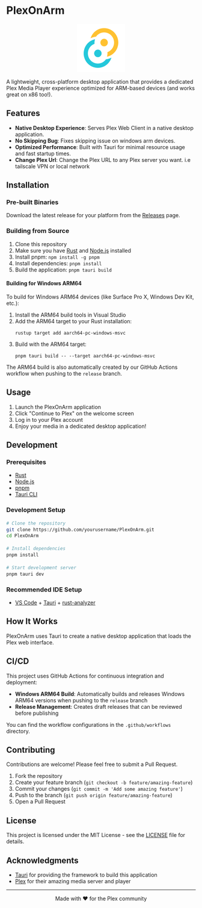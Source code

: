 # PlexOnArm

<p align="center">
  <img src="src-tauri/icons/128x128.png" alt="PlexOnArm Logo" width="128" height="128">
</p>

A lightweight, cross-platform desktop application that provides a dedicated Plex Media Player experience optimized for ARM-based devices (and works great on x86 too!).

## Features

- **Native Desktop Experience**: Serves Plex Web Client in a native desktop application.
- **No Skipping Bug**: Fixes skipping issue on windows arm devices.
- **Optimized Performance**: Built with Tauri for minimal resource usage and fast startup times.
- **Change Plex Url**: Change the Plex URL to any Plex server you want. i.e tailscale VPN or local network
## Installation

### Pre-built Binaries

Download the latest release for your platform from the [Releases](https://github.com/yourusername/PlexOnArm/releases) page.

### Building from Source

1. Clone this repository
2. Make sure you have [Rust](https://www.rust-lang.org/tools/install) and [Node.js](https://nodejs.org/) installed
3. Install pnpm: `npm install -g pnpm`
4. Install dependencies: `pnpm install`
5. Build the application: `pnpm tauri build`

#### Building for Windows ARM64

To build for Windows ARM64 devices (like Surface Pro X, Windows Dev Kit, etc.):

1. Install the ARM64 build tools in Visual Studio
2. Add the ARM64 target to your Rust installation:
   ```
   rustup target add aarch64-pc-windows-msvc
   ```
3. Build with the ARM64 target:
   ```
   pnpm tauri build -- --target aarch64-pc-windows-msvc
   ```

The ARM64 build is also automatically created by our GitHub Actions workflow when pushing to the `release` branch.

## Usage

1. Launch the PlexOnArm application
2. Click "Continue to Plex" on the welcome screen
3. Log in to your Plex account
4. Enjoy your media in a dedicated desktop application!

## Development

### Prerequisites

- [Rust](https://www.rust-lang.org/tools/install)
- [Node.js](https://nodejs.org/)
- [pnpm](https://pnpm.io/installation)
- [Tauri CLI](https://tauri.app/v1/guides/getting-started/prerequisites)

### Development Setup

```bash
# Clone the repository
git clone https://github.com/yourusername/PlexOnArm.git
cd PlexOnArm

# Install dependencies
pnpm install

# Start development server
pnpm tauri dev
```

### Recommended IDE Setup

- [VS Code](https://code.visualstudio.com/) + [Tauri](https://marketplace.visualstudio.com/items?itemName=tauri-apps.tauri-vscode) + [rust-analyzer](https://marketplace.visualstudio.com/items?itemName=rust-lang.rust-analyzer)

## How It Works

PlexOnArm uses Tauri to create a native desktop application that loads the Plex web interface.

## CI/CD

This project uses GitHub Actions for continuous integration and deployment:

- **Windows ARM64 Build**: Automatically builds and releases Windows ARM64 versions when pushing to the `release` branch
- **Release Management**: Creates draft releases that can be reviewed before publishing

You can find the workflow configurations in the `.github/workflows` directory.

## Contributing

Contributions are welcome! Please feel free to submit a Pull Request.

1. Fork the repository
2. Create your feature branch (`git checkout -b feature/amazing-feature`)
3. Commit your changes (`git commit -m 'Add some amazing feature'`)
4. Push to the branch (`git push origin feature/amazing-feature`)
5. Open a Pull Request

## License

This project is licensed under the MIT License - see the [LICENSE](LICENSE) file for details.

## Acknowledgments

- [Tauri](https://tauri.app/) for providing the framework to build this application
- [Plex](https://www.plex.tv/) for their amazing media server and player

---

<p align="center">
  Made with ❤️ for the Plex community
</p>
